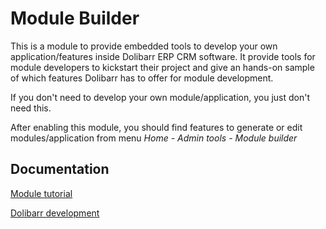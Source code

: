 Module Builder
==============

This is a module to provide embedded tools to develop your own application/features inside Dolibarr ERP CRM software. It
provide tools for module developers to kickstart their project and give an hands-on sample of which features Dolibarr
has to offer for module development.

If you don't need to develop your own module/application, you just don't need this.

After enabling this module, you should find features to generate or edit modules/application from menu *Home - Admin
tools - Module builder*

Documentation
-------------

[Module tutorial](https://wiki.dolibarr.org/index.php/Module_development)

[Dolibarr development](https://wiki.dolibarr.org/index.php/Developer_documentation)
